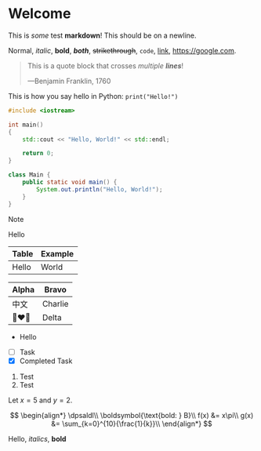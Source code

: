 # Welcome

This is *some* test **markdown**!
This should be on a newline.

Normal, *italic*, **bold**, ***both***, ~~strikethrough~~, `code`, [link](), https://google.com.

> This is a quote block
> that crosses *multiple **lines***!
> 
> —Benjamin Franklin, 1760

This is how you say hello in Python: `print("Hello!")`

```cpp
#include <iostream>

int main()
{
    std::cout << "Hello, World!" << std::endl;

    return 0;
}
```

```java
class Main {
    public static void main() {
        System.out.println("Hello, World!");
    }
}
```

> [!NOTE]
> Hello

| Table | Example |
| - | - |
| Hello | World |

| Alpha | Bravo |
| - | - |
| 中文 | Charlie |
| 👩‍❤️‍👩 | Delta |

- Hello
- [ ] Task
- [x] Completed Task
1. Test
2. Test

Let $x=5$ and $y=2$.

$$
\begin{align*}
\dpsaldl\\
\boldsymbol{\text{bold: } B}\\
f(x) &= x\pi\\
g(x) &= \sum_{k=0}^{10}{\frac{1}{k}}\\
\end{align*}
$$


Hello, *italics*, **bold**
